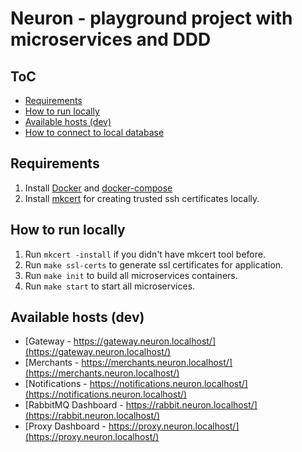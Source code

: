 # Neuron - playground project with microservices and DDD 

## ToC
- [Requirements](#requirements)
- [How to run locally](#how-to-run-locally)
- [Available hosts (dev)](#available-hosts-dev)
- [How to connect to local database](/docs/DATABASE.md)

## Requirements
1. Install [Docker](https://docker.com/) and [docker-compose](https://docs.docker.com/compose/install/)
2. Install [mkcert](https://github.com/FiloSottile/mkcert) for creating trusted ssh certificates locally.

## How to run locally
1. Run `mkcert -install` if you didn't have mkcert tool before.
2. Run `make ssl-certs` to generate ssl certificates for application.
3. Run `make init` to build all microservices containers. 
4. Run `make start` to start all microservices.

## Available hosts (dev)
- [Gateway - https://gateway.neuron.localhost/](https://gateway.neuron.localhost/)
- [Merchants - https://merchants.neuron.localhost/](https://merchants.neuron.localhost/)
- [Notifications - https://notifications.neuron.localhost/](https://notifications.neuron.localhost/)
- [RabbitMQ Dashboard - https://rabbit.neuron.localhost/](https://rabbit.neuron.localhost/)
- [Proxy Dashboard - https://proxy.neuron.localhost/](https://proxy.neuron.localhost/)
